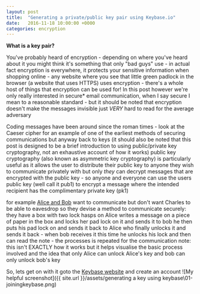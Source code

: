 ```yaml
---
layout: post
title:  "Generating a private/public key pair using Keybase.io"
date:   2016-11-18 10:00:00 +0000
categories: encryption
---
```


__What is a key pair?__

You've probably heard of encryption - depending on where you've heard about it you might think it's something that only "bad guys" use - in actual fact encryption is everywhere, it protects your sensitive information when shopping online - any website where you see that little green padlock in the browser (a website that uses HTTPS) uses encryption - there's a whole host of things that encryption can be used for!
In this post however we're only really interested in secure* email communication, when I say secure I mean to a reasonable standard - but it should be noted that encryption doesn't make the messages invisible just *VERY* hard to read for the average adversary

Coding messages have been around since the roman times - look at the Caeser cipher for an example of one of the earliest methods of securing communications
but anyway back to keys (it should also be noted that this post is designed to be a brief introduction to using public/private key cryptography, not an exhaustive account of how it works) public key cryptography (also known as asymmetric key cryptography) is particularly useful as it allows the user to distribute their public key to anyone they wish to communicate privately with but only _they_ can decrypt messages that are encrypted with the public key - so anyone and everyone can use the users public key (well call it pub1) to encrypt a message where the intended recipient has the complimentary private key (pk1)

for example [Alice and Bob][1] want to communicate but don't want Charles to be able to eavesdrop
so they devise a method to communicate securely:
they have a box with two lock hasps on Alice writes a message on a piece of paper in the box and locks her pad lock on it and sends it to bob
he then puts his pad lock on and sends it back to Alice who finally unlocks it and sends it back - when bob receives it this time he unlocks his lock and then can read the note - the processes is repeated for the communication
 note: this isn't EXACTLY how it works but it helps visualise the basic process involved and the idea that only Alice can unlock Alice's key and bob can only unlock bob's key

So, lets get on with it goto the [Keybase website][2]
and create an account
![My helpful screenshot]({{ site.url }}/assets/generating a key using keybase\01-joiningkeybase.png)

   [1]: https://en.wikipedia.org/wiki/Alice_and_Bob "Alice and Bob"
   [2]: https://keybase.io "Keybase"
